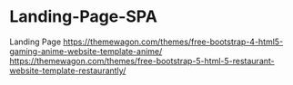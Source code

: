 # Landing-Page-SPA
Landing Page
https://themewagon.com/themes/free-bootstrap-4-html5-gaming-anime-website-template-anime/
https://themewagon.com/themes/free-bootstrap-5-html-5-restaurant-website-template-restaurantly/
